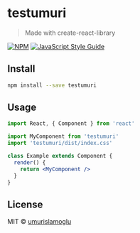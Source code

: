 # testumuri

> Made with create-react-library

[![NPM](https://img.shields.io/npm/v/testumuri.svg)](https://www.npmjs.com/package/testumuri) [![JavaScript Style Guide](https://img.shields.io/badge/code_style-standard-brightgreen.svg)](https://standardjs.com)

## Install

```bash
npm install --save testumuri
```

## Usage

```jsx
import React, { Component } from 'react'

import MyComponent from 'testumuri'
import 'testumuri/dist/index.css'

class Example extends Component {
  render() {
    return <MyComponent />
  }
}
```

## License

MIT © [umurislamoglu](https://github.com/umurislamoglu)
